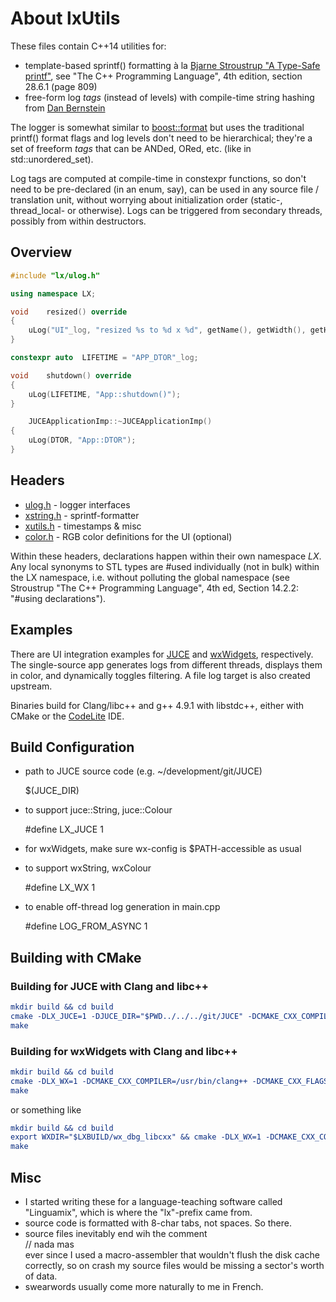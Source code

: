 # About lxUtils

These files contain C++14 utilities for:

* template-based sprintf() formatting à la [Bjarne Stroustrup "A Type-Safe printf"][1], see "The C++ Programming Language", 4th edition, section 28.6.1 (page 809)
* free-form log _tags_ (instead of levels) with compile-time string hashing from [Dan Bernstein][2]

The logger is somewhat similar to [boost::format](http://www.boost.org/doc/libs/1_59_0/libs/format/doc/format.html) but uses the traditional printf() format flags and log levels don't need to be hierarchical; they're a set of freeform _tags_ that can be ANDed, ORed, etc. (like in std::unordered_set).  

Log tags are computed at compile-time in constexpr functions, so don't need to be pre-declared (in an enum, say), can be used in any source file / translation unit, without worrying about initialization order (static-, thread_local- or otherwise). Logs can be triggered from secondary threads, possibly from within destructors.

[1]: http://www.stroustrup.com/C++11FAQ.html#variadic-templates
[2]: http://www.cse.yorku.ca/~oz/hash.html


## Overview

```c++
#include "lx/ulog.h"

using namespace LX;

void	resized() override
{
	uLog("UI"_log, "resized %s to %d x %d", getName(), getWidth(), getHeight());
}

constexpr auto	LIFETIME = "APP_DTOR"_log;

void	shutdown() override
{
	uLog(LIFETIME, "App::shutdown()");
}

	JUCEApplicationImp::~JUCEApplicationImp()
{
	uLog(DTOR, "App::DTOR");
}

```

## Headers

* [ulog.h](inc/lx/ulog.h) - logger interfaces
* [xstring.h](inc/lx/xstring.h) - sprintf-formatter
* [xutils.h](inc/lx/xutils.h) - timestamps & misc
* [color.h](inc/lx/color.h) - RGB color definitions for the UI (optional)

Within these headers, declarations happen within their own namespace _LX_. Any local synonyms to STL types are \#used individually (not in bulk) within the LX namespace, i.e. without polluting the global namespace (see Stroustrup "The C++ Programming Language", 4th ed, Section 14.2.2: "\#using declarations"). 


## Examples

There are UI integration examples for [JUCE](http://www.juce.com) and [wxWidgets](http://www.wxwidgets.org), respectively. The single-source app generates logs from different threads, displays them in color, and dynamically toggles filtering. A file log target is also created upstream.  

Binaries build for Clang/libc++ and g++ 4.9.1 with libstdc++, either with CMake or the [CodeLite](http://www.codelite.org) IDE.


## Build Configuration

* path to JUCE source code (e.g. ~/development/git/JUCE)  

    $(JUCE_DIR)

* to support juce::String, juce::Colour  

    \#define LX_JUCE 1

* for wxWidgets, make sure wx-config is $PATH-accessible as usual

* to support wxString, wxColour  

    \#define LX_WX 1

* to enable off-thread log generation in main.cpp

    \#define LOG_FROM_ASYNC 1


## Building with CMake

### Building for JUCE with Clang and libc++

```cmake
mkdir build && cd build
cmake -DLX_JUCE=1 -DJUCE_DIR="$PWD../../../git/JUCE" -DCMAKE_CXX_COMPILER=/usr/bin/clang++ -DCMAKE_CXX_FLAGS="-stdlib=libc++" -DCMAKE_MODULE_LINKER_FLAGS="-stdlib=libc++" ..
make
```

### Building for wxWidgets with Clang and libc++

```cmake
mkdir build && cd build
cmake -DLX_WX=1 -DCMAKE_CXX_COMPILER=/usr/bin/clang++ -DCMAKE_CXX_FLAGS="-stdlib=libc++" -DCMAKE_MODULE_LINKER_FLAGS="-stdlib=libc++" ..
make
```

or something like    

```cmake
mkdir build && cd build
export WXDIR="$LXBUILD/wx_dbg_libcxx" && cmake -DLX_WX=1 -DCMAKE_CXX_COMPILER=/usr/bin/clang++ -DCMAKE_CXX_FLAGS="-stdlib=libc++" -DCMAKE_MODULE_LINKER_FLAGS="-stdlib=libc++" ..
make
```

## Misc

* I started writing these for a language-teaching software called "Linguamix", which is where the "lx"-prefix came from.
* source code is formatted with 8-char tabs, not spaces. So there.
* source files inevitably end wih the comment  
    // nada mas  
  ever since I used a macro-assembler that wouldn't flush the disk cache correctly, so on crash my source files would be missing a sector's worth of data.
* swearwords usually come more naturally to me in French.

